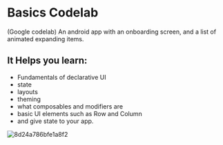 # Basics Codelab
(Google codelab)
An android app with an onboarding screen, and a list of animated expanding items.
## It Helps you learn:
- Fundamentals of declarative UI
- state
- layouts
- theming
- what composables and modifiers are
- basic UI elements such as Row and Column 
- and give state to your app.

![8d24a786bfe1a8f2](https://github.com/user-attachments/assets/ed1fd5fe-ef98-49ba-a407-ce2d3d9430ba)

